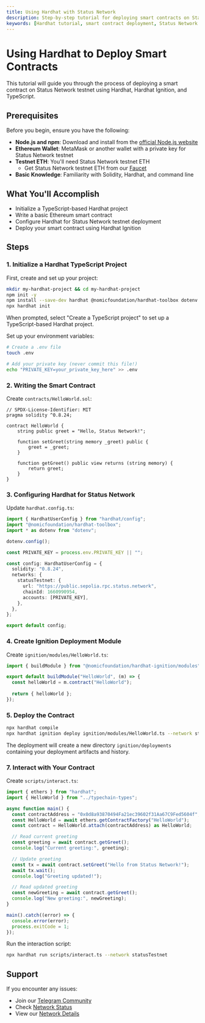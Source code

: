 ```yaml
---
title: Using Hardhat with Status Network
description: Step-by-step tutorial for deploying smart contracts on Status Network using Hardhat and TypeScript. Learn about project setup, configuration, and contract deployment.
keywords: [Hardhat tutorial, smart contract deployment, Status Network development, TypeScript, blockchain development, web3 development]
---
```


# Using Hardhat to Deploy Smart Contracts

This tutorial will guide you through the process of deploying a smart contract on Status Network testnet using Hardhat, Hardhat Ignition, and TypeScript.

## Prerequisites

Before you begin, ensure you have the following:

- **Node.js and npm**: Download and install from the [official Node.js website](https://nodejs.org/)
- **Ethereum Wallet**: MetaMask or another wallet with a private key for Status Network testnet
- **Testnet ETH**: You'll need Status Network testnet ETH
  - Get Status Network testnet ETH from our [Faucet](/tools/testnet-faucets)
- **Basic Knowledge**: Familiarity with Solidity, Hardhat, and command line

## What You'll Accomplish

- Initialize a TypeScript-based Hardhat project
- Write a basic Ethereum smart contract
- Configure Hardhat for Status Network testnet deployment
- Deploy your smart contract using Hardhat Ignition

## Steps

### 1. Initialize a Hardhat TypeScript Project

First, create and set up your project:

```bash
mkdir my-hardhat-project && cd my-hardhat-project
npm init -y
npm install --save-dev hardhat @nomicfoundation/hardhat-toolbox dotenv
npx hardhat init
```

When prompted, select "Create a TypeScript project" to set up a TypeScript-based Hardhat project.

Set up your environment variables:

```bash
# Create a .env file
touch .env

# Add your private key (never commit this file!)
echo "PRIVATE_KEY=your_private_key_here" >> .env
```

### 2. Writing the Smart Contract

Create `contracts/HelloWorld.sol`:

```solidity
// SPDX-License-Identifier: MIT
pragma solidity ^0.8.24;

contract HelloWorld {
    string public greet = "Hello, Status Network!";

    function setGreet(string memory _greet) public {
        greet = _greet;
    }

    function getGreet() public view returns (string memory) {
        return greet;
    }
}
```

### 3. Configuring Hardhat for Status Network

Update `hardhat.config.ts`:

```typescript
import { HardhatUserConfig } from "hardhat/config";
import "@nomicfoundation/hardhat-toolbox";
import * as dotenv from "dotenv";

dotenv.config();

const PRIVATE_KEY = process.env.PRIVATE_KEY || "";

const config: HardhatUserConfig = {
  solidity: "0.8.24",
  networks: {
    statusTestnet: {
      url: "https://public.sepolia.rpc.status.network",
      chainId: 1660990954,
      accounts: [PRIVATE_KEY],
    },
  },
};

export default config;
```

### 4. Create Ignition Deployment Module

Create `ignition/modules/HelloWorld.ts`:

```typescript
import { buildModule } from "@nomicfoundation/hardhat-ignition/modules";

export default buildModule("HelloWorld", (m) => {
  const helloWorld = m.contract("HelloWorld");
  
  return { helloWorld };
});
```

### 5. Deploy the Contract

```bash
npx hardhat compile
npx hardhat ignition deploy ignition/modules/HelloWorld.ts --network statusTestnet
```

The deployment will create a new directory `ignition/deployments` containing your deployment artifacts and history.

### 7. Interact with Your Contract

Create `scripts/interact.ts`:

```typescript
import { ethers } from "hardhat";
import { HelloWorld } from "../typechain-types";

async function main() {
  const contractAddress = "0x0d8a93870494Fa21ec39602f31Aa67C9Fed5604f";
  const HelloWorld = await ethers.getContractFactory("HelloWorld");
  const contract = HelloWorld.attach(contractAddress) as HelloWorld;

  // Read current greeting
  const greeting = await contract.getGreet();
  console.log("Current greeting:", greeting);

  // Update greeting
  const tx = await contract.setGreet("Hello from Status Network!");
  await tx.wait();
  console.log("Greeting updated!");

  // Read updated greeting
  const newGreeting = await contract.getGreet();
  console.log("New greeting:", newGreeting);
}

main().catch((error) => {
  console.error(error);
  process.exitCode = 1;
});
```

Run the interaction script:

```bash
npx hardhat run scripts/interact.ts --network statusTestnet
```

## Support

If you encounter any issues:
- Join our [Telegram Community](https://t.me)
- Check [Network Status](https://health.status.network)
- View our [Network Details](/general-info/network-details)